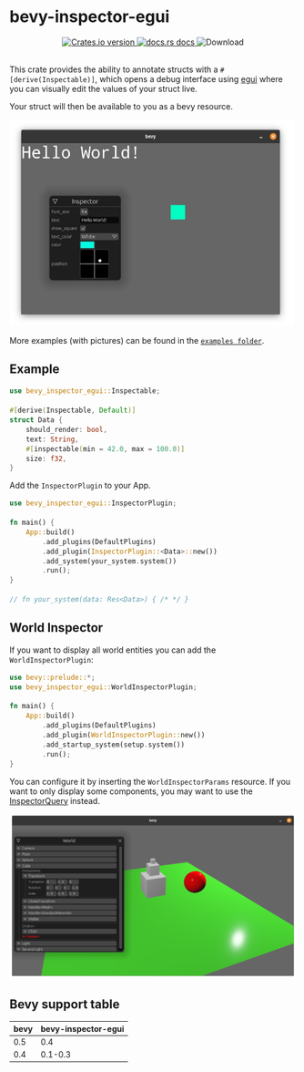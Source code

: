 # bevy-inspector-egui

<div align="center">
  <!-- Crates version -->
  <a href="https://crates.io/crates/bevy-inspector-egui">
    <img src="https://img.shields.io/crates/v/bevy-inspector-egui.svg?style=flat-square"
    alt="Crates.io version" />
  </a>
  <!-- docs.rs docs -->
  <a href="https://docs.rs/bevy-inspector-egui">
    <img src="https://img.shields.io/badge/docs-latest-blue.svg?style=flat-square"
      alt="docs.rs docs" />
  </a>
  <!-- License -->
    <img src="https://img.shields.io/crates/l/bevy-inspector-egui?style=flat-square"
      alt="Download" />
</div>
<br/>

This crate provides the ability to annotate structs with a `#[derive(Inspectable)]`,
which opens a debug interface using [egui](https://github.com/emilk/egui) where you can visually edit the values of your struct live.

Your struct will then be available to you as a bevy resource.

<img src="./docs/inspector.jpg" alt="demonstration with a running bevy app" width="500"/>


More examples (with pictures) can be found in the [`examples folder`](examples).

## Example
```rust
use bevy_inspector_egui::Inspectable;

#[derive(Inspectable, Default)]
struct Data {
    should_render: bool,
    text: String,
    #[inspectable(min = 42.0, max = 100.0)]
    size: f32,
}
```
Add the `InspectorPlugin` to your App.
```rust
use bevy_inspector_egui::InspectorPlugin;

fn main() {
    App::build()
        .add_plugins(DefaultPlugins)
        .add_plugin(InspectorPlugin::<Data>::new())
        .add_system(your_system.system())
        .run();
}

// fn your_system(data: Res<Data>) { /* */ }
```

## World Inspector

If you want to display all world entities you can add the `WorldInspectorPlugin`:
```rust
use bevy::prelude::*;
use bevy_inspector_egui::WorldInspectorPlugin;

fn main() {
    App::build()
        .add_plugins(DefaultPlugins)
        .add_plugin(WorldInspectorPlugin::new())
        .add_startup_system(setup.system())
        .run();
}
```
You can configure it by inserting the `WorldInspectorParams` resource.
If you want to only display some components, you may want to use the [InspectorQuery](./examples/README.md#inspector-query-source) instead.

<img src="./docs/examples/world_inspector.png" alt="world inspector ui" width="600"/>

## Bevy support table

|bevy|bevy-inspector-egui|
|---|---|
|0.5|0.4|
|0.4|0.1-0.3|
